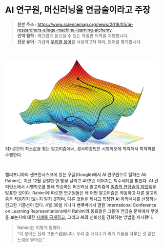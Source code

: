 # AI 연구원, 머신러닝을 연금술이라고 주장
> **원본 주소 :** https://www.sciencemag.org/news/2018/05/ai-researchers-allege-machine-learning-alchemy  
> **번역 철학 :** 매끄럽게 읽으실 수 있는 적절한 의역을 지향합니다.  
> **전문 용어 :** 가급적 <a href='http://taewan.kim/docs/ml_glossary/'>우리말 용어</a>를 사용하고자 하며, 원어를 병기합니다.  
<br>

![SGD](https://github.com/jehyunlee/texts/blob/master/AI_researchers_allege_that_machine_learning_is_alchemy/images/ma_0504_NID_alchemy_WEB.jpg)  
3D 공간의 최소값을 찾는 알고리즘에서, 경사하강법은 시행착오에 의지해서 최적화를 수행한다.  

<br>  

캘리포니아의 샌프란시스코에 있는 구글(Google)에서 AI 연구원으로 일하는 Ali Rahimi는 지난 12월 강렬한 한 방을 날리고 40초간 이어지는 박수세례를 받았다. AI 컨퍼런스에서 시행착오를 통해 학습하는 머신러닝 알고리즘이 [일종의 연금술이 되었음](http://www.argmin.net/2017/12/05/kitchen-sinks/)을 발표한 것이다. Rahimi에 따르면 연구원들은 왜 어떤 알고리즘은 작동하고 다른 알고리즘은 작동하지 않는지 알지 못하며, 다른 것들을 제치고 특정한 AI 아키텍처를 선정하는 견고한 기준선이 없다. 4월 30일 캐나다 밴쿠버에서 열린 International Conference on Learning Representations에서 Rahimi와 동료들은 그들이 연금술 문제에서 무엇을 보는지에 대한 [사례를 공개하고](https://openreview.net/forum?id=rJWF0Fywf), 그리고 AI의 신뢰성을 강화하는 방법을 제시했다.  

> Rahimi는 이렇게 말했다.  
> "이 분야는 진짜 고통스럽습니다. 우리 중 대다수가 외계 기술을 다루는 것 같은 느낌을 받아요."

